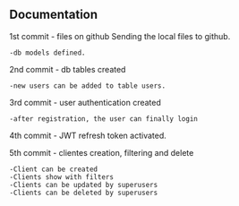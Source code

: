 ## Documentation

1st commit - files on github
Sending the local files to github.

    -db models defined.

2nd commit - db tables created

    -new users can be added to table users.

3rd commit - user authentication created

    -after registration, the user can finally login

4th commit - JWT refresh token activated.

5th commit - clientes creation, filtering and delete

    -Client can be created
    -Clients show with filters
    -Clients can be updated by superusers
    -Clients can be deleted by superusers
